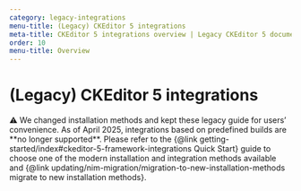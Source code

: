 ```yaml
---
category: legacy-integrations
menu-title: (Legacy) CKEditor 5 integrations
meta-title: CKEditor 5 integrations overview | Legacy CKEditor 5 documentation
order: 10
menu-title: Overview
---
```


# (Legacy) CKEditor&nbsp;5 integrations

<info-box warning>
	⚠️ We changed installation methods and kept these legacy guide for users’ convenience. As of April 2025, integrations based on predefined builds are **no longer supported**. Please refer to the {@link getting-started/index#ckeditor-5-framework-integrations Quick Start} guide to choose one of the modern installation and integration methods available and {@link updating/nim-migration/migration-to-new-installation-methods migrate to new installation methods}.
</info-box>
